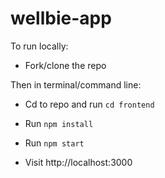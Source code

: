 # wellbie-app


To run locally:

- Fork/clone the repo

Then in terminal/command line:

- Cd to repo and run `cd frontend`

- Run `npm install`

- Run `npm start`

- Visit http://localhost:3000

